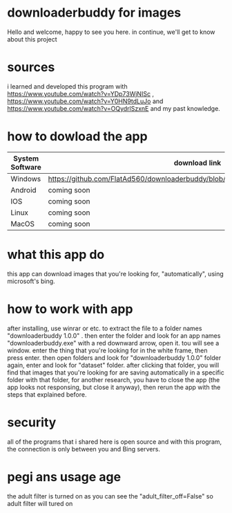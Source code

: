 # downloaderbuddy for images
Hello and welcome, happy to see you here. in continue, we'll get to know about this project
# sources
i learned and developed this program with https://www.youtube.com/watch?v=YDp73WjNISc , https://www.youtube.com/watch?v=Y0HN9tdLuJo and https://www.youtube.com/watch?v=OQydrlSzxnE and my past knowledge.
# how to dowload the app
| System Software  | download link | code source |
| ------------- | ------------- | ------------- |
| Windows  | https://github.com/FlatAd560/downloaderbuddy/blob/main/downloaderbuddy%201.0.0.rar  | https://github.com/FlatAd560/downloaderbuddy/blob/main/downloaderbuddy.py
| Android  | coming soon  | coming soon |
| IOS  | coming soon  | coming soon |
| Linux  | coming soon  | coming soon |
| MacOS  | coming soon  | coming soon |
# what this app do
this app can download images that you're looking for, "automatically", using microsoft's bing.
# how to work with app
after installing, use winrar or etc. to extract the file to a folder names "downloaderbuddy 1.0.0" . then enter the folder and look for an app names "downloaderbuddy.exe" with a red downward arrow, open it. tou will see a window. enter the thing that you're looking for in the white frame, then press enter. then open folders and look for "downloaderbuddy 1.0.0" folder again, enter and look for "dataset" folder. after clicking that folder, you will find that images that you're looking for are saving automatically in a specific folder with that folder, for another research, you have to close the app (the app looks not responsing, but close it anyway), then rerun the app with the steps that explained before.
# security
all of the programs that i shared here is open source and with this program, the connection is only between you and Bing servers.
# pegi ans usage age
the adult filter is turned on as you can see the "adult_filter_off=False" so adult filter will tured on
